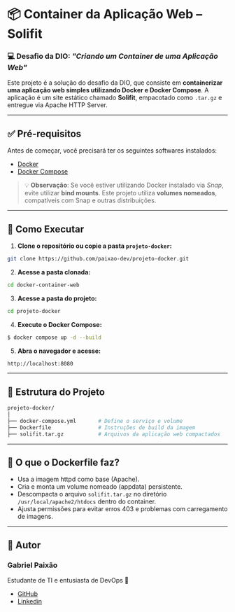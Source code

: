 # 📦 Container da Aplicação Web – **Solifit**
### 💻 Desafio da DIO: *"Criando um Container de uma Aplicação Web"*

Este projeto é a solução do desafio da DIO, que consiste em **containerizar uma aplicação web simples utilizando Docker e Docker Compose**. A aplicação é um site estático chamado **Solifit**, empacotado como `.tar.gz` e entregue via Apache HTTP Server.

---

## ✅ Pré-requisitos

Antes de começar, você precisará ter os seguintes softwares instalados:

- [Docker](https://docs.docker.com/get-docker/)
- [Docker Compose](https://docs.docker.com/compose/)

> 💡 **Observação**: Se você estiver utilizando Docker instalado via *Snap*, evite utilizar **bind mounts**. Este projeto utiliza **volumes nomeados**, compatíveis com Snap e outras distribuições.

---

## 🚀 Como Executar

1. **Clone o repositório ou copie a pasta `projeto-docker`:**

```bash
git clone https://github.com/paixao-dev/projeto-docker.git
```

2. **Acesse a pasta clonada:**

```bash
cd docker-container-web
```

3. **Acesse a pasta do projeto:**

```bash
cd projeto-docker
```

4. **Execute o Docker Compose:**

```bash
$ docker compose up -d --build
```

5. **Abra o navegador e acesse:**

```bash
http://localhost:8080
```
---

## 📁 Estrutura do Projeto

```bash
projeto-docker/
│
├── docker-compose.yml       # Define o serviço e volume
├── Dockerfile               # Instruções de build da imagem
├── solifit.tar.gz           # Arquivos da aplicação web compactados
```
---

## 🔧 O que o Dockerfile faz?

* Usa a imagem httpd como base (Apache).
* Cria e monta um volume nomeado (appdata) persistente.
* Descompacta o arquivo `solifit.tar.gz` no diretório `/usr/local/apache2/htdocs` dentro do container.
* Ajusta permissões para evitar erros 403 e problemas com carregamento de imagens.

---

## 👤 Autor

### **Gabriel Paixão**
Estudante de TI e entusiasta de DevOps 🐳
- [GitHub](https://github.com/gabrielpashao/)
- [Linkedin](https://linkedin.com/in/gabrielspaixao/)
